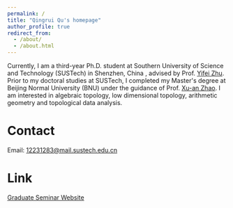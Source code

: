 ```yaml
---
permalink: /
title: "Qingrui Qu's homepage"
author_profile: true
redirect_from: 
  - /about/
  - /about.html
---
```



Currently, I am a third-year Ph.D. student at Southern University of Science and Technology (SUSTech) in Shenzhen, China , advised by Prof. [Yifei Zhu](https://yifeizhu.github.io/). Prior to my doctoral studies at SUSTech, I completed my Master's degree at Beijing Normal University (BNU) under the guidance of Prof. [Xu-an Zhao](https://math.bnu.edu.cn/jzg/bmfl/jhjys/213055.htm). I am interested in algebraic topology, low dimensional topology, arithmetic geometry and topological data analysis.  

Contact
======
Email: 12231283@mail.sustech.edu.cn

Link
======
[Graduate Seminar Website](https://sustech-topology.github.io/grad/)
